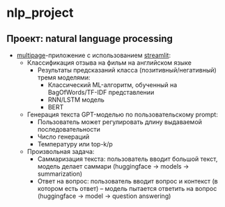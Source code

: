 # nlp_project

## Проект: natural language processing

- [multipage](https://blog.streamlit.io/introducing-multipage-apps/)-приложение с использованием [streamlit](streamlit.io):
   - Классификация отзыва на фильм на английском языке
      - Результаты предсказаний класса (позитивный/негативный) тремя моделями:
         - Классический ML-алгоритм, обученный на BagOfWords/TF-IDF представлении
         - RNN/LSTM модель
         - BERT
   - Генерация текста GPT-моделью по пользовательскому prompt:
      - Пользователь может регулировать длину выдаваемой последовательности
      - Число генераций
      - Температуру или top-k/p
   - Произвольная задача:
      - Саммаризация текста: пользователь вводит большой текст, модель делает саммари (huggingface → models → summarization)
      - Ответ на вопрос: пользователь вводит вопрос и контекст (в котором есть ответ) – модель пытается ответить на вопрос (huggingface → model → question answering)
